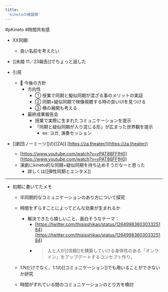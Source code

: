 ```yaml
---
title:
 'kinetoの横展開'
---
```


#pKineto #時間共有感
- XX同期:
    - 良い名前を考えたい

- [[未踏 11／23報告]]でちょっと話した
- 引用
    - 🧭 今後の方針
        - 方向性
            - ① 授業で同期と擬似同期が混ざる事のメリットの実証
            - ② 同期+疑似同期で映像視聴する時の良いUIを見つける
            - ③ 横の展開も考える
        - 最終成果報告会
            - 授業で実際に生まれたコミュニケーションを提示
            - 「同期と疑似同期が入り混じる形」が広まった世界観を提示
                - ex: ヨガ, 演奏セッション

- [[劇団ノーミーツ]]の[[ZA]] [https://za.theater/](https://za.theater/)
    - [https://www.youtube.com/watch?v=yPAT86FFfH0](https://www.youtube.com/watch?v=yPAT86FFfH0)
    - 演劇にkineto的な同期+疑似同期を持ち込めそうだなーと思った
        - 詳しくは[[弾性同期とエンタメ]]


---
- 初期に書いてたメモ
    - 半同期的なコミュニケーションのあり方について探究
    - 時間をずらすことによってどんな効果が生まれるか
        - 解決できたら嬉しいこと、面白そうなテーマ：
            - [https://twitter.com/thisisshikao/status/1264998360303325184](https://twitter.com/thisisshikao/status/1264998360303325184)
            - > 人と人が[[信頼]]を構築していける身体性のある「オンライン」をアップデートするコンセプト作り。

    - 1:Nだけでなく、1:1の[[コミュニケーション]]でも用いることができないか研究
    - 時間がずれている間のコミュニケーションのとり方を検討
